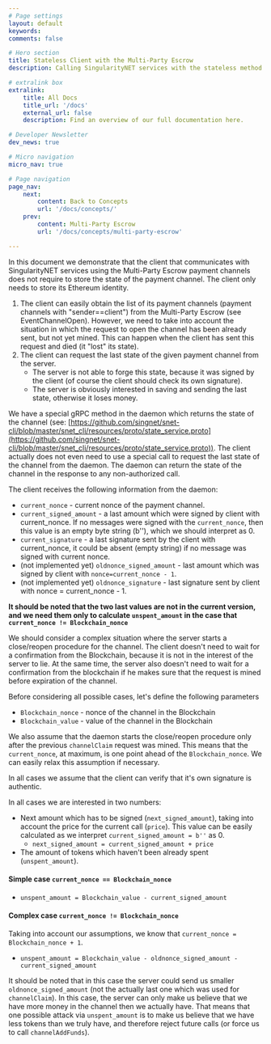 ```yaml
---
# Page settings
layout: default
keywords:
comments: false

# Hero section
title: Stateless Client with the Multi-Party Escrow
description: Calling SingularityNET services with the stateless method.

# extralink box
extralink:
    title: All Docs
    title_url: '/docs'
    external_url: false
    description: Find an overview of our full documentation here.

# Developer Newsletter
dev_news: true

# Micro navigation
micro_nav: true

# Page navigation
page_nav:
    next:
        content: Back to Concepts
        url: '/docs/concepts/'
    prev:
        content: Multi-Party Escrow
        url: '/docs/concepts/multi-party-escrow'

---
```


In this document we demonstrate that the client that communicates with SingularityNET services using the Multi-Party Escrow payment channels does not require to store the state of the payment channel. The client only needs to store its Ethereum identity.  

1. The client can easily obtain the list of its payment channels (payment channels with "sender==client") from the Multi-Party Escrow (see EventChannelOpen). However, we need to take into account the situation in which the request to open the channel has been already sent, but not yet mined. This can happen when the client has sent this request and died (it "lost" its state).
2. The client can request the last state of the given payment channel from the server.
    * The server is not able to forge this state, because it was signed by the client (of course the client should check its own signature).
    * The server is obviously interested in saving and sending the last state, otherwise it loses money.

We have a special gRPC method in the daemon which returns the state of the channel (see: [https://github.com/singnet/snet-cli/blob/master/snet_cli/resources/proto/state_service.proto](https://github.com/singnet/snet-cli/blob/master/snet_cli/resources/proto/state_service.proto)). The client actually does not even need to use a special call to request the last state of the channel from the daemon. The daemon can return the state of the channel in the response to any non-authorized call.

The client receives the following information from the daemon:
* `current_nonce` - current nonce of the payment channel.
* `current_signed_amount` -  a last amount which were signed by client with current_nonce. If no messages were signed with the `current_nonce`, then this value is an empty byte string (b''), which we should interpret as 0.
* `current_signature` - a last signature sent by the client with current_nonce, it could be absent (empty string) if no message was signed with current nonce.
* (not implemented yet) `oldnonce_signed_amount` - last amount which was signed by client with `nonce=current_nonce - 1`.
* (not implemented yet) `oldnonce_signature` - last signature sent by client with nonce = current_nonce - 1.

**It should be noted that the two last values are not in the current version, and we need them only to calculate `unspent_amount` in the case that `current_nonce != Blockchain_nonce`**

We should consider a complex situation where the server starts a close/reopen procedure for the channel. The client doesn't need to wait for a confirmation from the Blockchain, because it is not in the interest of the server to lie. At the same time, the server also doesn't need to wait for a confirmation from the blockchain if he makes sure that the request is mined before expiration of the channel.

Before considering all possible cases, let's define the following parameters
* `Blockchain_nonce` - nonce of the channel in the Blockchain
* `Blockchain_value` - value of the channel in the Blockchain

We also assume that the daemon starts the close/reopen procedure only after the previous `channelClaim` request was mined. This means that the `current_nonce`, at maximum, is one point ahead of the `Blockchain_nonce`. We can easily relax this assumption if necessary.   

In all cases we assume that the client can verify that it's own signature is authentic.  

In all cases we are interested in two numbers:
* Next amount which has to be signed (`next_signed_amount`), taking into account the price for the current call (`price`). This value can be easily calculated as we interpret `current_signed_amount = b''` as 0.
    * `next_signed_amount = current_signed_amount + price`
* The amount of tokens which haven't been already spent (`unspent_amount`).

#### Simple case `current_nonce == Blockchain_nonce`
* `unspent_amount = Blockchain_value - current_signed_amount`

#### Complex case `current_nonce != Blockchain_nonce`
Taking into account our assumptions, we know that `current_nonce = Blockchain_nonce + 1`.
* `unspent_amount = Blockchain_value - oldnonce_signed_amount - current_signed_amount`

It should be noted that in this case the server could send us smaller `oldnonce_signed_amount` (not the actually last one which was used for `channelClaim`). In this case, the server can only make us believe that we have more money in the channel then we actually have. That means that one possible attack via `unspent_amount` is to make us believe that we have less tokens than we truly have, and therefore reject future calls (or force us to call `channelAddFunds`).
